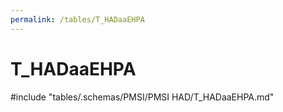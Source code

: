 ```yaml
---
permalink: /tables/T_HADaaEHPA
---
```

# T_HADaaEHPA
<!-- SPDX-License-Identifier: MPL-2.0 -->

<!-- ATTENTION : Ne pas supprimer ou modifier la ligne ci-dessous -->
#include "tables/.schemas/PMSI/PMSI HAD/T_HADaaEHPA.md"
<!-- ATTENTION : Ne pas supprimer ou modifier la ligne ci-dessus -->
